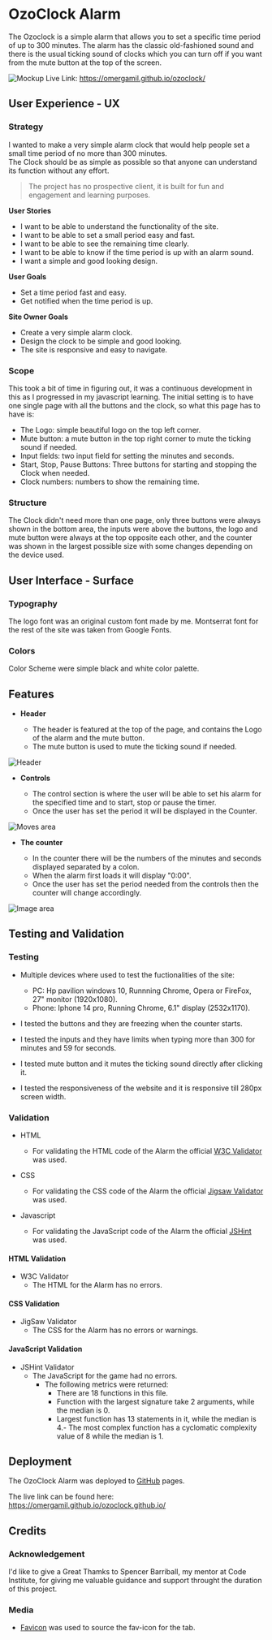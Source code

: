 # OzoClock Alarm

The Ozoclock is a simple alarm that allows you to set a specific time period of up to 300 minutes. The alarm has the classic old-fashioned sound and there is the usual ticking sound of clocks which you can turn off if you want from the mute button at the top of the screen.

![Mockup](assets/images/mock-up.jpg)
Live Link: https://omergamil.github.io/ozoclock/

## User Experience - UX

### Strategy

I wanted to make a very simple alarm clock that would help people set a small time period of no more than 300 minutes.<br>
The Clock should be as simple as possible so that anyone can understand its function without any effort.

>The project has no prospective client, it is built for fun and engagement and learning purposes.

__User Stories__
- I want to be able to understand the functionality of the site.
- I want to be able to set a small period easy and fast.
- I want to be able to see the remaining time clearly.
- I want to be able to know if the time period is up with an alarm sound.
- I want a simple and good looking design.

__User Goals__
 - Set a time period fast and easy.
 - Get notified when the time period is up.

 __Site Owner Goals__
 - Create a very simple alarm clock.
 - Design the clock to be simple and good looking.
 - The site is responsive and easy to navigate.


### Scope

This took a bit of time in figuring out, it was a continuous development in this as I progressed in my javascript learning. The initial setting is to have one single page with all the buttons and the clock, so what this page has to have is:

- The Logo: simple beautiful logo on the top left corner.
- Mute button: a mute button in the top right corner to mute the ticking sound if needed.
- Input fields: two input field for setting the minutes and seconds.
- Start, Stop, Pause Buttons: Three buttons for starting and stopping the Clock when needed.
- Clock numbers: numbers to show the remaining time.

### Structure

The Clock didn't need more than one page, only three buttons were always shown in the bottom area, the inputs were above the buttons, the logo and mute button were always at the top opposite each other, and the counter was shown in the largest possible size with some changes depending on the device used.

## User  Interface - Surface

### Typography

The logo font was an original custom font made by me. Montserrat font for the rest of the site was taken from Google Fonts.

### Colors

Color Scheme were simple black and white color palette.

## Features 

- __Header__

    - The header is featured at the top of the page, and contains the Logo of the alarm and the mute button.
    - The mute button is used to mute the ticking sound if needed.

![Header](assets/images/header.jpg)

- __Controls__

    - The control section is where the user will be able to set his alarm for the specified time and to start, stop or pause the timer.
    - Once the user has set the period it will be displayed in the Counter.

![Moves area](assets/images/controls.jpg)

- __The counter__

    - In the counter there will be the numbers of the minutes and seconds displayed separated by a colon.
    - When the alarm first loads it will display "0:00".
    - Once the user has set the period needed from the controls then the counter will change accordingly.

![Image area](assets/images/counter.jpg)

## Testing and Validation 

### Testing 

- Multiple devices where used to test the fuctionalities of the site:

  - PC: Hp pavilion windows 10, Runnning Chrome, Opera or FireFox, 27" monitor (1920x1080).
  - Phone: Iphone 14 pro, Running Chrome, 6.1" display (2532x1170).

- I tested the buttons and they are freezing when the counter starts.
- I tested the inputs and they have limits when typing more than 300 for minutes and 59 for seconds.
- I tested mute button and it mutes the ticking sound directly after clicking it.
- I tested the responsiveness of the website and it is responsive till 280px screen width.

### Validation

- HTML
    - For validating the HTML code of the Alarm the official [W3C Validator](https://validator.w3.org/) was used.

- CSS
    - For validating the CSS code of the Alarm the official [Jigsaw Validator](https://jigsaw.w3.org/css-validator/) was used.

- Javascript
    - For validating the JavaScript code of the Alarm the official [JSHint](https://jshint.com/) was used.

#### HTML Validation

- W3C Validator 
    - The HTML for the Alarm has no errors.

#### CSS Validation 

- JigSaw Validator
    - The CSS for the Alarm has no errors or warnings.

#### JavaScript Validation 

- JSHint Validator 
    - The JavaScript for the game had no errors.
        - The following metrics were returned:
            - There are 18 functions in this file.
            - Function with the largest signature take 2 arguments, while the median is 0.
            - Largest function has 13 statements in it, while the median is 4.- The most complex function has a cyclomatic complexity value of 8 while the median is 1.

## Deployment

The OzoClock Alarm was deployed to [GitHub](https://github.com/) pages.

The live link can be found here: https://omergamil.github.io/ozoclock.github.io/

## Credits 

### Acknowledgement

I'd like to give a Great Thamks to Spencer Barriball, my mentor at Code Institute, for giving me valuable guidance and support throught the duration of this project.

### Media

- [Favicon](https://favicon.io/) was used to source the fav-icon for the tab.
